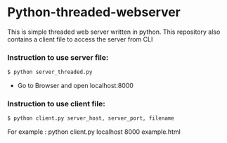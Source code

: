 # Python-threaded-webserver

This is simple threaded web server written in python. This repository also contains a client file to access the server from CLI

### Instruction to use server file:
```sh
$ python server_threaded.py
```
  - Go to Browser and open localhost:8000

### Instruction to use client file:
```sh
$ python client.py server_host, server_port, filename
```
 For example : python client.py localhost 8000 example.html
